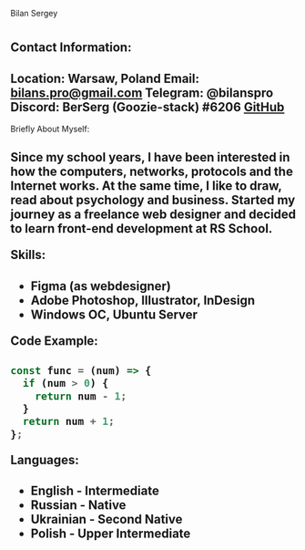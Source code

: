 Bilan Sergey <h1>

Contact Information: <h2>
**Location:** Warsaw, Poland
**Email:** bilans.pro@gmail.com
**Telegram:** @bilanspro
**Discord:** BerSerg (Goozie-stack) #6206
[**GitHub**](https://github.com/Goozie-stack)
---
Briefly About Myself: <h2>
Since my school years, I have been interested in how the computers, networks, protocols and the Internet works.
At the same time, I like to draw, read about psychology and business.
Started my journey as a freelance web designer and decided to learn front-end development at **RS School**.

Skills: <h2>
* Figma (as webdesigner)
* Adobe Photoshop, Illustrator, InDesign
* Windows OC, Ubuntu Server

Code Example: <h2>
```javascript
const func = (num) => {
  if (num > 0) {
    return num - 1;
  }
  return num + 1;
};
```
Languages: <h2>
* English - Intermediate 
* Russian - Native
* Ukrainian - Second Native
* Polish - Upper Intermediate